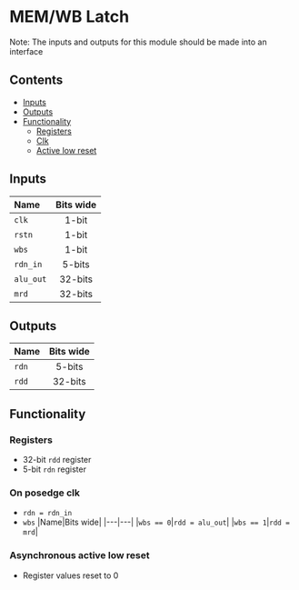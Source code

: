 # MEM/WB Latch #
Note: The inputs and outputs for this module should be made into an interface

## Contents
* [Inputs](#inputs)
* [Outputs](#outputs)
* [Functionality](#functionality)
  * [Registers](#registers)
  * [Clk](#on-posedge-clk)
  * [Active low reset](#asynchronous-active-low-reset)

## Inputs
|Name|Bits wide|
|:---|:---:|
|```clk```|1-bit|
|```rstn```|1-bit|
|```wbs```|1-bit|
|```rdn_in```|5-bits|
|```alu_out```|32-bits|
|```mrd```|32-bits|


## Outputs
|Name|Bits wide|
|:---|:---:|
|```rdn```|5-bits|
|```rdd```|32-bits|

## Functionality
### Registers
  - 32-bit ```rdd``` register
  - 5-bit ```rdn``` register
### On posedge clk
  - ```rdn = rdn_in```
  - ```wbs```
    |Name|Bits wide|
    |---|---|
    |```wbs == 0```|```rdd = alu_out```|
    |```wbs == 1```|```rdd = mrd```|
  

### Asynchronous active low reset
  - Register values reset to 0
